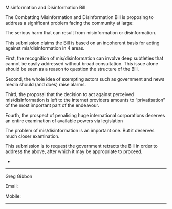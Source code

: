Misinformation and Disinformation Bill

The Combatting Misinformation and Disinformation Bill is proposing to address a significant problem
facing the community at large:

The serious harm that can result from misinformation or disinformation.

This submission claims the Bill is based on an incoherent basis for acting against mis/disinformation
in 4 areas.

First, the recognition of mis/disinformation can involve deep subtleties that cannot be easily
addressed without broad consultation. This issue alone should be seen as a reason to question the
structure of the Bill.

Second, the whole idea of exempting actors such as government and news media should (and does)
raise alarms.

Third, the proposal that the decision to act against perceived mis/disinformation is left to the
internet providers amounts to “privatisation” of the most important part of the endeavour.

Fourth, the prospect of penalising huge international corporations deserves an entire examination of
available powers via legislation

The problem of mis/disinformation is an important one. But it deserves much closer examination.

This submission is to request the government retracts the Bill in order to address the above, after
which it may be appropriate to proceed.

-
__________________

Greg Gibbon

Email:

Mobile:


-----

